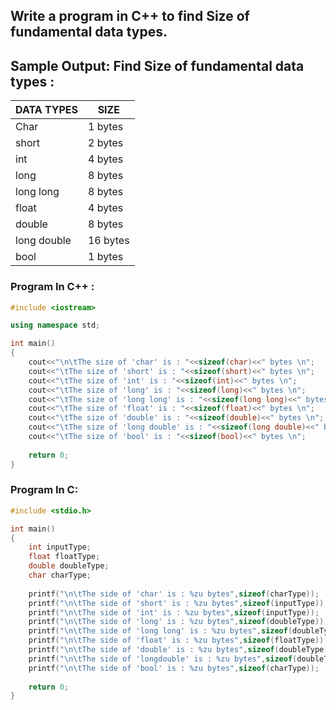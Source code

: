 ## Write a program in C++ to find Size of fundamental data types.
Sample Output:
Find Size of fundamental data types :
------------------------------------------
| DATA TYPES | SIZE |
|-|-|
| Char | 1 bytes |
| short | 2 bytes |
| int | 4 bytes |
| long | 8 bytes |
| long long | 8 bytes |
| float| 4 bytes |
| double | 8 bytes |
| long double | 16 bytes |
| bool | 1 bytes |

### Program In C++ :

```C++
#include <iostream>

using namespace std;

int main()
{
    cout<<"\n\tThe size of 'char' is : "<<sizeof(char)<<" bytes \n";
    cout<<"\tThe size of 'short' is : "<<sizeof(short)<<" bytes \n";
    cout<<"\tThe size of 'int' is : "<<sizeof(int)<<" bytes \n";
    cout<<"\tThe size of 'long' is : "<<sizeof(long)<<" bytes \n";
    cout<<"\tThe size of 'long long' is : "<<sizeof(long long)<<" bytes \n";
    cout<<"\tThe size of 'float' is : "<<sizeof(float)<<" bytes \n";
    cout<<"\tThe size of 'double' is : "<<sizeof(double)<<" bytes \n";
    cout<<"\tThe size of 'long double' is : "<<sizeof(long double)<<" bytes \n";
    cout<<"\tThe size of 'bool' is : "<<sizeof(bool)<<" bytes \n";
    
    return 0;
}
```

### Program In C:

```C
#include <stdio.h>

int main()
{
    int inputType;
    float floatType;
    double doubleType;
    char charType;
    
    printf("\n\tThe side of 'char' is : %zu bytes",sizeof(charType));
    printf("\n\tThe side of 'short' is : %zu bytes",sizeof(inputType));
    printf("\n\tThe side of 'int' is : %zu bytes",sizeof(inputType));
    printf("\n\tThe side of 'long' is : %zu bytes",sizeof(doubleType));
    printf("\n\tThe side of 'long long' is : %zu bytes",sizeof(doubleType));
    printf("\n\tThe side of 'float' is : %zu bytes",sizeof(floatType));
    printf("\n\tThe side of 'double' is : %zu bytes",sizeof(doubleType));
    printf("\n\tThe side of 'longdouble' is : %zu bytes",sizeof(doubleType));
    printf("\n\tThe side of 'bool' is : %zu bytes",sizeof(charType));
    
    return 0;
}
```
